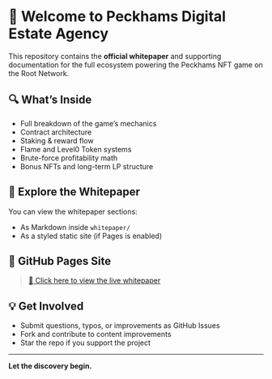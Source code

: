 # 👋 Welcome to Peckhams Digital Estate Agency

This repository contains the **official whitepaper** and supporting documentation for the full ecosystem powering the Peckhams NFT game on the Root Network.

## 🔍 What’s Inside

- Full breakdown of the game’s mechanics
- Contract architecture
- Staking & reward flow
- Flame and Level0 Token systems
- Brute-force profitability math
- Bonus NFTs and long-term LP structure

## 📜 Explore the Whitepaper

You can view the whitepaper sections:
- As Markdown inside `whitepaper/`
- As a styled static site (if Pages is enabled)

## 🔗 GitHub Pages Site

> [🔗 Click here to view the live whitepaper](https://your-repo-name.github.io)

## 💡 Get Involved

- Submit questions, typos, or improvements as GitHub Issues
- Fork and contribute to content improvements
- Star the repo if you support the project

---

**Let the discovery begin.**